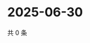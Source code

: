 # 2025-06-30

共 0 条

<!-- BEGIN ZHIHUQUESTIONS -->
<!-- 最后更新时间 Mon Jun 30 2025 17:14:40 GMT+0800 (China Standard Time) -->

<!-- END ZHIHUQUESTIONS -->
